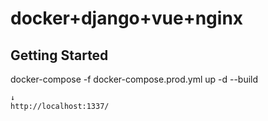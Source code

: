 # docker+django+vue+nginx

## Getting Started
docker-compose -f docker-compose.prod.yml up -d --build
``` 
↓ 
http://localhost:1337/

